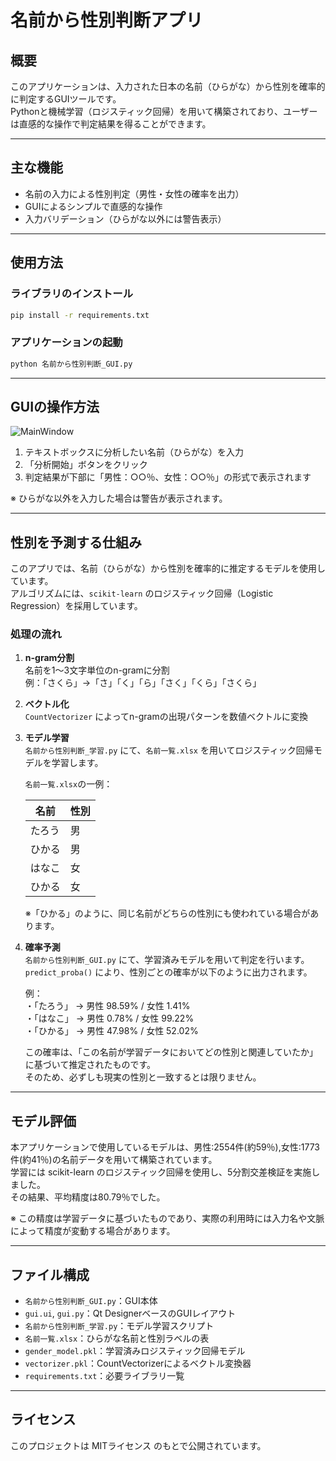 # 名前から性別判断アプリ

## 概要

このアプリケーションは、入力された日本の名前（ひらがな）から性別を確率的に判定するGUIツールです。  
Pythonと機械学習（ロジスティック回帰）を用いて構築されており、ユーザーは直感的な操作で判定結果を得ることができます。

---

## 主な機能

- 名前の入力による性別判定（男性・女性の確率を出力）
- GUIによるシンプルで直感的な操作
- 入力バリデーション（ひらがな以外には警告表示）

---

## 使用方法

### ライブラリのインストール

```bash
pip install -r requirements.txt
```

### アプリケーションの起動

```bash
python 名前から性別判断_GUI.py
```

---

## GUIの操作方法

![MainWindow](https://github.com/user-attachments/assets/91e99106-c0f2-4939-8df9-67d74837db8e)

1. テキストボックスに分析したい名前（ひらがな）を入力  
2. 「分析開始」ボタンをクリック  
3. 判定結果が下部に「男性：○○％、女性：○○％」の形式で表示されます

※ ひらがな以外を入力した場合は警告が表示されます。

---

## 性別を予測する仕組み

このアプリでは、名前（ひらがな）から性別を確率的に推定するモデルを使用しています。  
アルゴリズムには、`scikit-learn` のロジスティック回帰（Logistic Regression）を採用しています。

### 処理の流れ

1. **n-gram分割**  
   名前を1～3文字単位のn-gramに分割  
   例：「さくら」→「さ」「く」「ら」「さく」「くら」「さくら」

2. **ベクトル化**  
   `CountVectorizer` によってn-gramの出現パターンを数値ベクトルに変換

3. **モデル学習**  
   `名前から性別判断_学習.py` にて、`名前一覧.xlsx` を用いてロジスティック回帰モデルを学習します。

   `名前一覧.xlsx`の一例：

   | 名前   | 性別 |
   |--------|------|
   | たろう | 男   |
   | ひかる | 男   |
   | はなこ | 女   |
   | ひかる | 女   |

   ※「ひかる」のように、同じ名前がどちらの性別にも使われている場合があります。

4. **確率予測**  
   `名前から性別判断_GUI.py` にて、学習済みモデルを用いて判定を行います。  
   `predict_proba()` により、性別ごとの確率が以下のように出力されます。

   例：  
   ・「たろう」 → 男性 98.59% / 女性 1.41%  
   ・「はなこ」 → 男性 0.78% / 女性 99.22%  
   ・「ひかる」 → 男性 47.98% / 女性 52.02%

   この確率は、「この名前が学習データにおいてどの性別と関連していたか」に基づいて推定されたものです。  
   そのため、必ずしも現実の性別と一致するとは限りません。

---

## モデル評価

本アプリケーションで使用しているモデルは、男性:2554件(約59％),女性:1773件(約41％)の名前データを用いて構築されています。  
学習には scikit-learn のロジスティック回帰を使用し、5分割交差検証を実施しました。  
その結果、平均精度は80.79％でした。

※ この精度は学習データに基づいたものであり、実際の利用時には入力名や文脈によって精度が変動する場合があります。

---

## ファイル構成

- `名前から性別判断_GUI.py`：GUI本体
- `gui.ui`, `gui.py`：Qt DesignerベースのGUIレイアウト
- `名前から性別判断_学習.py`：モデル学習スクリプト
- `名前一覧.xlsx`：ひらがな名前と性別ラベルの表
- `gender_model.pkl`：学習済みロジスティック回帰モデル
- `vectorizer.pkl`：CountVectorizerによるベクトル変換器
- `requirements.txt`：必要ライブラリ一覧

---

## ライセンス

このプロジェクトは MITライセンス のもとで公開されています。


